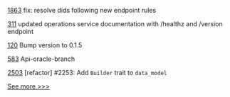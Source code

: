 
[1863](https://github.com/hyperledger/aries-cloudagent-python/pull/1863) fix: resolve dids following new endpoint rules

[311](https://github.com/hyperledger/fabric-ca/pull/311) updated operations service documentation with /healthz and /version endpoint

[120](https://github.com/hyperledger/fabric-protos/pull/120) Bump version to 0.1.5

[583](https://github.com/hyperledger-labs/blockchain-carbon-accounting/pull/583) Api-oracle-branch

[2503](https://github.com/hyperledger/iroha/pull/2503) [refactor] #2253: Add `Builder` trait to `data_model`


[See more >>>](https://start-here.hyperledger.org/pull-requests)
